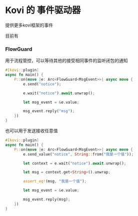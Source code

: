 # Kovi 的 事件驱动器

提供更多kovi框架的事件

目前有

### FlowGuard

用于流程管控，可以等待其他的接受相同事件的监听闭包的通知

```rust
#[kovi::plugin]
async fn main() {
    P::on(move |e: Arc<FlowGuard<MsgEvent>>| async move {
        e.send("notice");

        e.wait("notice").await.unwrap();

        let msg_event = &e.value;

        msg_event.reply("msg");
    })
}
```

也可以用于发送接收任意值

```rust
#[kovi::plugin]
async fn main() {
    P::on(move |e: Arc<FlowGuard<MsgEvent>>| async move {
        e.send_value("notice", String::from("我是一个值"));

        let context = e.wait("notice").await.unwrap();

        let msg = context.get<String>().unwrap;

        assert_eq!(msg, "我是一个值");

        let msg_event = &e.value;

        msg_event.reply(msg);
    })
}
```
